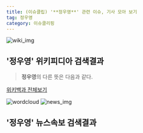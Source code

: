 ```yaml
---
title: (이슈클립) '**정우영**' 관련 이슈, 기사 모아 보기
tag: 정우영
category: 이슈클리핑
---
```

![wiki_img](https://user-images.githubusercontent.com/42597476/44503234-41136a80-a6d0-11e8-9071-6fc6418eafe4.png)
## **'**정우영**'** 위키피디아 검색결과
>**정우영**의 다른 뜻은 다음과 같다.

<a href="https://ko.wikipedia.org/wiki/정우영" target="_blank">위키백과 전체보기</a>

![wordcloud](https://s3.ap-northeast-2.amazonaws.com/lyrics101-wordcloud/2018-09-20-1537381826.png)
![news_img](https://user-images.githubusercontent.com/42597476/44507050-1206f400-a6e4-11e8-8d98-7ffbfebb353f.png)
## **'**정우영**'** 뉴스속보 검색결과

